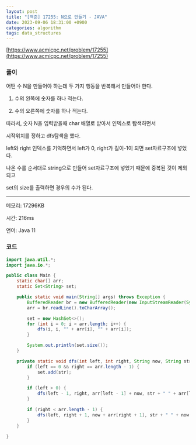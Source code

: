 ```yaml
---
layout: post
title: "[백준] 17255: N으로 만들기 - JAVA"
date: 2023-09-06 18:31:00 +0900
categories: algorithm
tags: data_structures
---
```


[https://www.acmicpc.net/problem/17255](https://www.acmicpc.net/problem/17255)

### 풀이

어떤 수 N을 만들어야 하는데 두 가지 행동을 반복해서 만들어야 한다.

1. 수의 왼쪽에 숫자를 하나 적는다.

2. 수의 오른쪽에 숫자를 하나 적는다.

따라서, 숫자 N을 입력받을때 char 배열로 받아서 인덱스로 탐색하면서

시작위치를 정하고 dfs탐색을 했다.

left와 right 인덱스를 기억하면서 left가 0, right가 길이-1이 되면 set자료구조에 넣었다.

나온 수를 순서대로 string으로 만들어 set자료구조에 넣었기 때문에 중복된 것이 제외되고

set의 size를 출력하면 경우의 수가 된다.

---

메모리: 17296KB

시간: 216ms

언어: Java 11

### 코드

```java
import java.util.*;
import java.io.*;

public class Main {
    static char[] arr;
    static Set<String> set;

    public static void main(String[] args) throws Exception {
        BufferedReader br = new BufferedReader(new InputStreamReader(System.in));
        arr = br.readLine().toCharArray();

        set = new HashSet<>();
        for (int i = 0; i < arr.length; i++) {
            dfs(i, i, "" + arr[i], "" + arr[i]);
        }

        System.out.println(set.size());
    }

    private static void dfs(int left, int right, String now, String str) {
        if (left == 0 && right == arr.length - 1) {
            set.add(str);
        }

        if (left > 0) {
            dfs(left - 1, right, arr[left - 1] + now, str + " " + arr[left - 1] + now);
        }

        if (right < arr.length - 1) {
            dfs(left, right + 1, now + arr[right + 1], str + " " + now + arr[right + 1]);
        }
    }

}
```
